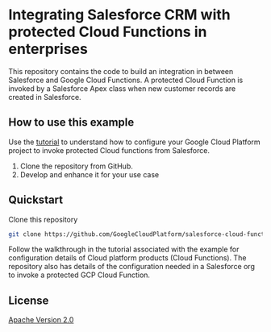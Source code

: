 # Integrating Salesforce CRM with protected Cloud Functions in enterprises

This repository contains the code to build an integration in between Salesforce
and Google Cloud Functions. A protected Cloud Function is invoked by a
Salesforce Apex class when new customer records are created in Salesforce.

## How to use this example

Use the [tutorial](https://cloud.google.com/solutions/calling-protected-cloud-functions) to
understand how to configure your Google Cloud Platform project to invoke protected
Cloud functions from Salesforce.

1.  Clone the repository from GitHub.
2.  Develop and enhance it for your use case

## Quickstart

Clone this repository

```sh
git clone https://github.com/GoogleCloudPlatform/salesforce-cloud-functions-crm-tutorial.git
```

Follow the walkthrough in the tutorial associated with the  example for
configuration details of Cloud platform products (Cloud Functions).
The repository also has details of the configuration needed in a
Salesforce org to invoke a protected GCP Cloud Function.

## License

[Apache Version 2.0](http://www.apache.org/licenses/LICENSE-2.0)